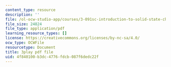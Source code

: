 ```yaml
---
content_type: resource
description: ''
file: /ol-ocw-studio-app/courses/3-091sc-introduction-to-solid-state-chemistry-fall-2010/4f840100b3dc4776fdcb087f6dedc22f_xEm2h8yiADY.pdf
file_size: 24824
file_type: application/pdf
learning_resource_types: []
license: https://creativecommons.org/licenses/by-nc-sa/4.0/
ocw_type: OCWFile
resourcetype: Document
title: 3play pdf file
uid: 4f840100-b3dc-4776-fdcb-087f6dedc22f
---
```

